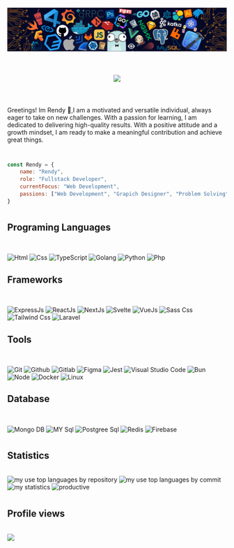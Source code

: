 ![](/header_.png)


#
<h1 align="center">
    <img src="https://readme-typing-svg.herokuapp.com/?font=Righteous&size=35&center=true&vCenter=true&width=500&height=70&duration=4000&lines=Hi+There!+👋;+I'm+Rendy!;+I'm+Fullstack+Web+Developer!;" />
</h1>

<br/>

<p>
  Greetings! Im Rendy 👋,I am a motivated and versatile individual, always eager to take on new challenges. With a passion for learning, I am dedicated to delivering high-quality results. With a positive attitude and a growth mindset, I am ready to make a meaningful contribution and achieve great things.
</p>

#

```javascript
const Rendy = {
    name: "Rendy",
    role: "Fullstack Developer",
    currentFocus: "Web Development",
    passions: ["Web Development", "Grapich Designer", "Problem Solving"]
}
```

#

## Programing Languages 
<br/>
<p align="left">
  <img alt="Html" src="https://skillicons.dev/icons?i=html" />
  <img alt="Css" src="https://skillicons.dev/icons?i=css" />
  <img alt="TypeScript" src="https://skillicons.dev/icons?i=typescript"/>
  <img alt="Golang" src="https://skillicons.dev/icons?i=golang" />
  <img alt="Python" src="https://skillicons.dev/icons?i=python" />
<img alt="Php" src="https://skillicons.dev/icons?i=php" />
</p>


##

## Frameworks 
<br/>
<p align="left">
  <img alt="ExpressJs"  src="https://skillicons.dev/icons?i=express" />
  <img alt="ReactJs"  src="https://skillicons.dev/icons?i=react" />
  <img alt="NextJs" src="https://skillicons.dev/icons?i=next" />
  <img alt="Svelte"  src="https://skillicons.dev/icons?i=svelte" />
  <img alt="VueJs"  src="https://skillicons.dev/icons?i=vue" />
  <img alt="Sass Css"  src="https://skillicons.dev/icons?i=sass" />
   <img alt="Tailwind Css"  src="https://skillicons.dev/icons?i=tailwind" />
    <img alt="Laravel"  src="https://skillicons.dev/icons?i=laravel" />
</p>

##

## Tools
<br/>
<p align="left">
<img alt="Git" src="https://skillicons.dev/icons?i=git"/>
   <img alt="Github" src="https://skillicons.dev/icons?i=github"/>
   <img alt="Gitlab" src="https://skillicons.dev/icons?i=gitlab"/>
  <img alt="Figma" src="https://skillicons.dev/icons?i=figma"/>
  <img alt="Jest" src="https://skillicons.dev/icons?i=jest"/>
  <img alt="Visual Studio Code"  src="https://skillicons.dev/icons?i=vscode" />
  <img alt="Bun" src="https://skillicons.dev/icons?i=bun"/>
  <img alt="Node" src="https://skillicons.dev/icons?i=nodejs"/>
  <img alt="Docker" src="https://skillicons.dev/icons?i=docker"/>
     <img alt="Linux" src="https://skillicons.dev/icons?i=linux"/>
</p>

##

## Database
<br/>
<p align="left">
<img alt="Mongo DB"  src="https://skillicons.dev/icons?i=mongodb" />
<img alt="MY Sql"  src="https://skillicons.dev/icons?i=mysql" />
<img alt="Postgree Sql"  src="https://skillicons.dev/icons?i=postgres" />
  <img alt="Redis" src="https://skillicons.dev/icons?i=redis"/>
    <img alt="Firebase" src="https://skillicons.dev/icons?i=firebase"/>
</p>

#

## Statistics 
<div align="left" >
  <br/>
<img alt="my use top languages by repository" src="https://github-readme-stats.vercel.app/api/top-langs/?username=rendy278&layout=compact&card_width=400&hide=Jupyter%20Notebook,HTML,CSS"/>
<img  alt="my use top languages by commit" src="http://github-profile-summary-cards.vercel.app/api/cards/most-commit-language?username=rendy278&theme=github"/>
<img  alt="my statistics" src="https://github-readme-stats.vercel.app/api?username=rendy278&show_icons=true&theme=radical)"/>
<img  alt="productive" src="http://github-profile-summary-cards.vercel.app/api/cards/productive-time?username=rendy278&theme=github&utcOffset=8"/>
</div>

#

## Profile views 
<br/>
<a href="https://u8views.com/github/rendy278"><img src="https://u8views.com/api/v1/github/profiles/114122187/views/day-week-month-total-count.svg"></a>

#

